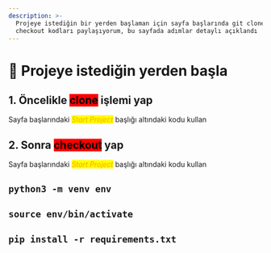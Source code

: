 ```yaml
---
description: >-
  Projeye istediğin bir yerden başlaman için sayfa başlarında git clone ve git
  checkout kodları paylaşıyorum, bu sayfada adımlar detaylı açıklandı
---
```


# 🧀 Projeye istediğin yerden başla

## 1. Öncelikle <mark style="background-color:red;">clone</mark> işlemi yap

Sayfa başlarındaki _<mark style="color:orange;">Start Project</mark>_ başlığı altındaki kodu kullan

## 2. Sonra <mark style="background-color:red;">checkout</mark> yap

Sayfa başlarındaki _<mark style="color:orange;">Start Project</mark>_ başlığı altındaki kodu kullan

## `python3 -m venv env`

## `source env/bin/activate`

## `pip install -r requirements.txt`
